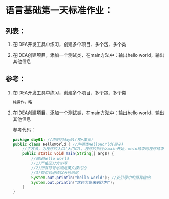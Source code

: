 # 语言基础第一天标准作业：

## 列表：

1. 在IDEA开发工具中练习，创建多个项目、多个包、多个类

2. 在IDEA创建项目，添加一个测试类，在main方法中：输出hello world，输出其他信息



## 参考：

1. 在IDEA开发工具中练习，创建多个项目、多个包、多个类

   ```java
   纯操作，略
   ```

2. 在IDEA创建项目，添加一个测试类，在main方法中：输出hello world，输出其他信息

   参考代码：

   ```java
   package day01; //声明包day01(楼+单元)
   public class HelloWorld { //声明类HelloWorld(房子)
       //主方法，为程序的入口(大门口)，程序的执行从main开始，main结束则程序结束
       public static void main(String[] args) {
           //输出hello world
           //1)严格区分大小写
           //2)所有符号必须是英文模式的
           //3)每句话必须以分号结尾
           System.out.println("hello world"); //双引号中的原样输出
           System.out.println("欢迎大家来到达内");
       }
   }
   ```

